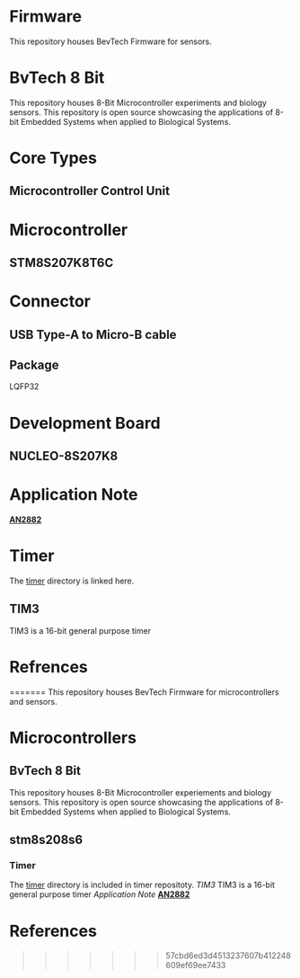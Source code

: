 # Firmware
This repository houses BevTech Firmware for sensors.
# BvTech 8 Bit
This repository houses 8-Bit Microcontroller experiments and biology sensors. This repository is open source showcasing the applications of 8-bit Embedded Systems when applied to Biological Systems.
# Core Types
## Microcontroller Control Unit
# Microcontroller
## STM8S207K8T6C
# Connector
## USB Type-A to Micro-B cable
## Package
LQFP32
# Development Board
## NUCLEO-8S207K8
# Application Note
**[AN2882](https://www.st.com/resource/en/application_note/an2822-stm8s-and-stm8a-high-speed-internal-oscillator-calibration-stmicroelectronics.pdf)**
# Timer
The [timer](https://github.com/beverlymedtech/firmware/tree/main/timer) directory is linked here.


## TIM3
TIM3 is a 16-bit general purpose timer

# Refrences
=======
This repository houses BevTech Firmware for microcontrollers and sensors.
# Microcontrollers
## BvTech 8 Bit
This repository houses 8-Bit Microcontroller experiements and biology sensors. This repository is open source showcasing the applications of 8-bit Embedded Systems when applied to Biological Systems.
## stm8s208s6
### Timer
The [timer](https://github.com/beverlymedtech/firmware/tree/main/timer) directory is included in timer repositoty.
*TIM3*
TIM3 is a 16-bit general purpose timer
*Application Note*
**[AN2882](https://www.st.com/resource/en/application_note/an2822-stm8s-and-stm8a-high-speed-internal-oscillator-calibration-stmicroelectronics.pdf)**
# References
>>>>>>> 57cbd6ed3d4513237607b412248609ef69ee7433
